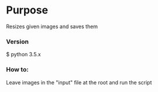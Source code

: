 # Purpose

Resizes given images and saves them

### Version

$ python 3.5.x

### How to:

Leave images in the "input" file at the root and run the script